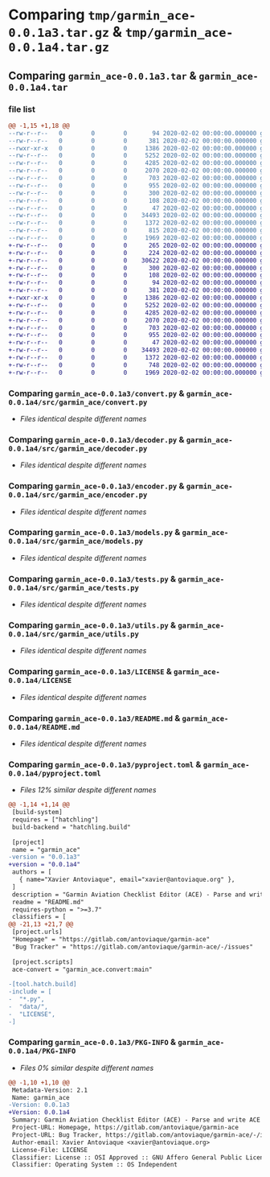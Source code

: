 # Comparing `tmp/garmin_ace-0.0.1a3.tar.gz` & `tmp/garmin_ace-0.0.1a4.tar.gz`

## Comparing `garmin_ace-0.0.1a3.tar` & `garmin_ace-0.0.1a4.tar`

### file list

```diff
@@ -1,15 +1,18 @@
--rw-r--r--   0        0        0       94 2020-02-02 00:00:00.000000 garmin_ace-0.0.1a3/__init__.py
--rw-r--r--   0        0        0      381 2020-02-02 00:00:00.000000 garmin_ace-0.0.1a3/constants.py
--rwxr-xr-x   0        0        0     1386 2020-02-02 00:00:00.000000 garmin_ace-0.0.1a3/convert.py
--rw-r--r--   0        0        0     5252 2020-02-02 00:00:00.000000 garmin_ace-0.0.1a3/decoder.py
--rw-r--r--   0        0        0     4285 2020-02-02 00:00:00.000000 garmin_ace-0.0.1a3/encoder.py
--rw-r--r--   0        0        0     2070 2020-02-02 00:00:00.000000 garmin_ace-0.0.1a3/models.py
--rw-r--r--   0        0        0      703 2020-02-02 00:00:00.000000 garmin_ace-0.0.1a3/tests.py
--rw-r--r--   0        0        0      955 2020-02-02 00:00:00.000000 garmin_ace-0.0.1a3/utils.py
--rw-r--r--   0        0        0      300 2020-02-02 00:00:00.000000 garmin_ace-0.0.1a3/data/checklist.ace
--rw-r--r--   0        0        0      108 2020-02-02 00:00:00.000000 garmin_ace-0.0.1a3/data/test.org
--rw-r--r--   0        0        0       47 2020-02-02 00:00:00.000000 garmin_ace-0.0.1a3/.gitignore
--rw-r--r--   0        0        0    34493 2020-02-02 00:00:00.000000 garmin_ace-0.0.1a3/LICENSE
--rw-r--r--   0        0        0     1372 2020-02-02 00:00:00.000000 garmin_ace-0.0.1a3/README.md
--rw-r--r--   0        0        0      815 2020-02-02 00:00:00.000000 garmin_ace-0.0.1a3/pyproject.toml
--rw-r--r--   0        0        0     1969 2020-02-02 00:00:00.000000 garmin_ace-0.0.1a3/PKG-INFO
+-rw-r--r--   0        0        0      265 2020-02-02 00:00:00.000000 garmin_ace-0.0.1a4/Makefile
+-rw-r--r--   0        0        0      224 2020-02-02 00:00:00.000000 garmin_ace-0.0.1a4/Pipfile
+-rw-r--r--   0        0        0    30622 2020-02-02 00:00:00.000000 garmin_ace-0.0.1a4/Pipfile.lock
+-rw-r--r--   0        0        0      300 2020-02-02 00:00:00.000000 garmin_ace-0.0.1a4/data/checklist.ace
+-rw-r--r--   0        0        0      108 2020-02-02 00:00:00.000000 garmin_ace-0.0.1a4/data/test.org
+-rw-r--r--   0        0        0       94 2020-02-02 00:00:00.000000 garmin_ace-0.0.1a4/src/garmin_ace/__init__.py
+-rw-r--r--   0        0        0      381 2020-02-02 00:00:00.000000 garmin_ace-0.0.1a4/src/garmin_ace/constants.py
+-rwxr-xr-x   0        0        0     1386 2020-02-02 00:00:00.000000 garmin_ace-0.0.1a4/src/garmin_ace/convert.py
+-rw-r--r--   0        0        0     5252 2020-02-02 00:00:00.000000 garmin_ace-0.0.1a4/src/garmin_ace/decoder.py
+-rw-r--r--   0        0        0     4285 2020-02-02 00:00:00.000000 garmin_ace-0.0.1a4/src/garmin_ace/encoder.py
+-rw-r--r--   0        0        0     2070 2020-02-02 00:00:00.000000 garmin_ace-0.0.1a4/src/garmin_ace/models.py
+-rw-r--r--   0        0        0      703 2020-02-02 00:00:00.000000 garmin_ace-0.0.1a4/src/garmin_ace/tests.py
+-rw-r--r--   0        0        0      955 2020-02-02 00:00:00.000000 garmin_ace-0.0.1a4/src/garmin_ace/utils.py
+-rw-r--r--   0        0        0       47 2020-02-02 00:00:00.000000 garmin_ace-0.0.1a4/.gitignore
+-rw-r--r--   0        0        0    34493 2020-02-02 00:00:00.000000 garmin_ace-0.0.1a4/LICENSE
+-rw-r--r--   0        0        0     1372 2020-02-02 00:00:00.000000 garmin_ace-0.0.1a4/README.md
+-rw-r--r--   0        0        0      748 2020-02-02 00:00:00.000000 garmin_ace-0.0.1a4/pyproject.toml
+-rw-r--r--   0        0        0     1969 2020-02-02 00:00:00.000000 garmin_ace-0.0.1a4/PKG-INFO
```

### Comparing `garmin_ace-0.0.1a3/convert.py` & `garmin_ace-0.0.1a4/src/garmin_ace/convert.py`

 * *Files identical despite different names*

### Comparing `garmin_ace-0.0.1a3/decoder.py` & `garmin_ace-0.0.1a4/src/garmin_ace/decoder.py`

 * *Files identical despite different names*

### Comparing `garmin_ace-0.0.1a3/encoder.py` & `garmin_ace-0.0.1a4/src/garmin_ace/encoder.py`

 * *Files identical despite different names*

### Comparing `garmin_ace-0.0.1a3/models.py` & `garmin_ace-0.0.1a4/src/garmin_ace/models.py`

 * *Files identical despite different names*

### Comparing `garmin_ace-0.0.1a3/tests.py` & `garmin_ace-0.0.1a4/src/garmin_ace/tests.py`

 * *Files identical despite different names*

### Comparing `garmin_ace-0.0.1a3/utils.py` & `garmin_ace-0.0.1a4/src/garmin_ace/utils.py`

 * *Files identical despite different names*

### Comparing `garmin_ace-0.0.1a3/LICENSE` & `garmin_ace-0.0.1a4/LICENSE`

 * *Files identical despite different names*

### Comparing `garmin_ace-0.0.1a3/README.md` & `garmin_ace-0.0.1a4/README.md`

 * *Files identical despite different names*

### Comparing `garmin_ace-0.0.1a3/pyproject.toml` & `garmin_ace-0.0.1a4/pyproject.toml`

 * *Files 12% similar despite different names*

```diff
@@ -1,14 +1,14 @@
 [build-system]
 requires = ["hatchling"]
 build-backend = "hatchling.build"
 
 [project]
 name = "garmin_ace"
-version = "0.0.1a3"
+version = "0.0.1a4"
 authors = [
   { name="Xavier Antoviaque", email="xavier@antoviaque.org" },
 ]
 description = "Garmin Aviation Checklist Editor (ACE) - Parse and write ACE files from Python"
 readme = "README.md"
 requires-python = ">=3.7"
 classifiers = [
@@ -21,13 +21,7 @@
 [project.urls]
 "Homepage" = "https://gitlab.com/antoviaque/garmin-ace"
 "Bug Tracker" = "https://gitlab.com/antoviaque/garmin-ace/-/issues"
 
 [project.scripts]
 ace-convert = "garmin_ace.convert:main"
 
-[tool.hatch.build]
-include = [
-  "*.py",
-  "data/",
-  "LICENSE",
-]
```

### Comparing `garmin_ace-0.0.1a3/PKG-INFO` & `garmin_ace-0.0.1a4/PKG-INFO`

 * *Files 0% similar despite different names*

```diff
@@ -1,10 +1,10 @@
 Metadata-Version: 2.1
 Name: garmin_ace
-Version: 0.0.1a3
+Version: 0.0.1a4
 Summary: Garmin Aviation Checklist Editor (ACE) - Parse and write ACE files from Python
 Project-URL: Homepage, https://gitlab.com/antoviaque/garmin-ace
 Project-URL: Bug Tracker, https://gitlab.com/antoviaque/garmin-ace/-/issues
 Author-email: Xavier Antoviaque <xavier@antoviaque.org>
 License-File: LICENSE
 Classifier: License :: OSI Approved :: GNU Affero General Public License v3
 Classifier: Operating System :: OS Independent
```


